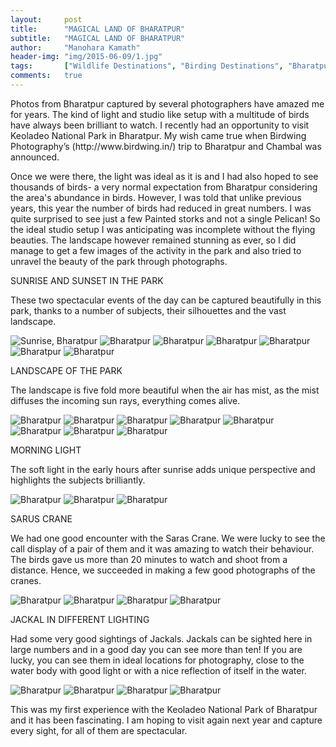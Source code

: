 ```yaml
---
layout:     post
title:      "MAGICAL LAND OF BHARATPUR"
subtitle:   "MAGICAL LAND OF BHARATPUR"
author:     "Manohara Kamath"
header-img: "img/2015-06-09/1.jpg"
tags:       ["Wildlife Destinations", "Birding Destinations", "Bharatpur"]
comments:   true
---
```



<p>Photos from Bharatpur captured by several photographers have amazed me for years. The kind of light and studio like setup with a multitude of birds have always been brilliant to watch. I recently had an opportunity to visit Keoladeo National Park in Bharatpur. My wish came true when Birdwing Photography’s (http://www.birdwing.in/) trip to Bharatpur and Chambal was announced.</p>

<p>Once we were there, the light was ideal as it is and I had also hoped to see thousands of birds- a very normal expectation from Bharatpur considering the area's abundance in birds. However, I was told that unlike previous years, this year the number of birds had reduced in great numbers. I was quite surprised to see just a few Painted storks and not a single Pelican! So the ideal studio setup I was anticipating was incomplete without the flying beauties. The landscape however remained stunning as ever, so I did manage to get a few images of the activity in the park and also tried to unravel the beauty of the park through photographs.</p>

<p>SUNRISE AND SUNSET IN THE PARK</p>

<p>These two spectacular events of the day can be captured beautifully in this park, thanks to a number of subjects, their silhouettes and the vast landscape.</p>

<img src="{{ site.baseurl }}/img/2015-06-09/2.jpg" alt="Sunrise, Bharatpur">
<img src="{{ site.baseurl }}/img/2015-06-09/3.jpg" alt="Bharatpur">
<img src="{{ site.baseurl }}/img/2015-06-09/4.jpg" alt="Bharatpur">
<img src="{{ site.baseurl }}/img/2015-06-09/5.jpg" alt="Bharatpur">
<img src="{{ site.baseurl }}/img/2015-06-09/6.jpg" alt="Bharatpur">
<img src="{{ site.baseurl }}/img/2015-06-09/7.jpg" alt="Bharatpur">
<img src="{{ site.baseurl }}/img/2015-06-09/8.jpg" alt="Bharatpur">

<p>LANDSCAPE OF THE PARK</p>

<p>The landscape is five fold more beautiful when the air has mist, as the mist diffuses the incoming sun rays, everything comes alive. </p>

<img src="{{ site.baseurl }}/img/2015-06-09/9.jpg" alt="Bharatpur">
<img src="{{ site.baseurl }}/img/2015-06-09/10.jpg" alt="Bharatpur">
<img src="{{ site.baseurl }}/img/2015-06-09/11.jpg" alt="Bharatpur">
<img src="{{ site.baseurl }}/img/2015-06-09/12.jpg" alt="Bharatpur">
<img src="{{ site.baseurl }}/img/2015-06-09/13.jpg" alt="Bharatpur">
<img src="{{ site.baseurl }}/img/2015-06-09/14.jpg" alt="Bharatpur">
<img src="{{ site.baseurl }}/img/2015-06-09/15.jpg" alt="Bharatpur">
<img src="{{ site.baseurl }}/img/2015-06-09/16.jpg" alt="Bharatpur">



<p>MORNING LIGHT</p>

<p>The soft light in the early hours after sunrise adds unique perspective and highlights the subjects brilliantly.</p>

<img src="{{ site.baseurl }}/img/2015-06-09/17.jpg" alt="Bharatpur">
<img src="{{ site.baseurl }}/img/2015-06-09/18.jpg" alt="Bharatpur">
<img src="{{ site.baseurl }}/img/2015-06-09/19.jpg" alt="Bharatpur">

<p>SARUS CRANE</p>

<p>We had one good encounter with the Saras Crane. We were lucky to see the call display of a pair of them and it was amazing to watch their behaviour. The birds gave us more than 20 minutes to watch and shoot from a distance. Hence, we succeeded in making a few good photographs of the cranes.</p>

<img src="{{ site.baseurl }}/img/2015-06-09/20.jpg" alt="Bharatpur">
<img src="{{ site.baseurl }}/img/2015-06-09/21.jpg" alt="Bharatpur">
<img src="{{ site.baseurl }}/img/2015-06-09/22.jpg" alt="Bharatpur">
<img src="{{ site.baseurl }}/img/2015-06-09/23.jpg" alt="Bharatpur">

<p>JACKAL IN DIFFERENT LIGHTING</p>

<p>Had some very good sightings of Jackals. Jackals can be sighted here in large numbers and in a good day you can see more than ten! If you are lucky, you can see them in ideal locations for photography, close to the water body with good light or with a nice reflection of itself in the water.</p>

<img src="{{ site.baseurl }}/img/2015-06-09/24.jpg" alt="Bharatpur">
<img src="{{ site.baseurl }}/img/2015-06-09/25.jpg" alt="Bharatpur">
<img src="{{ site.baseurl }}/img/2015-06-09/26.jpg" alt="Bharatpur">
<img src="{{ site.baseurl }}/img/2015-06-09/27.jpg" alt="Bharatpur">

<p>This was my first experience with the Keoladeo National Park of Bharatpur and it has been fascinating. I am hoping to visit again next year and capture every sight, for all of them are spectacular.</p>

